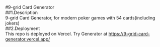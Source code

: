 #9-grid Card Generator  
##1.Description  
9-grid Card Generator, for modern poker games with 54 cards(including jokers)  
##2.Deployment  
This repo is deployed on Vercel. Try Generator at https://9-grid-card-generator.vercel.app/  
